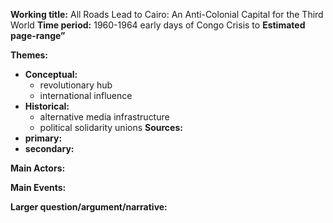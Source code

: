 **Working title:**
All Roads Lead to Cairo: An Anti-Colonial Capital for the Third World
**Time period:**
1960-1964
early days of Congo Crisis to 
**Estimated page-range”**

**Themes:**
- **Conceptual:**
	- revolutionary hub
	 - international influence
- **Historical:**
	- alternative media infrastructure
	- political solidarity unions
**Sources:**
- **primary:**
- **secondary:**

**Main Actors:**

**Main Events:**

**Larger question/argument/narrative:**